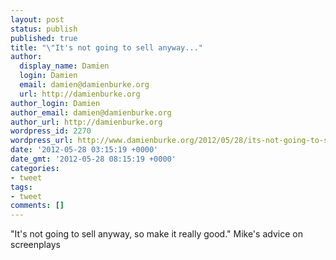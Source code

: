 ```yaml
---
layout: post
status: publish
published: true
title: "\"It's not going to sell anyway..."
author:
  display_name: Damien
  login: Damien
  email: damien@damienburke.org
  url: http://damienburke.org
author_login: Damien
author_email: damien@damienburke.org
author_url: http://damienburke.org
wordpress_id: 2270
wordpress_url: http://www.damienburke.org/2012/05/28/its-not-going-to-sell-anyway/
date: '2012-05-28 03:15:19 +0000'
date_gmt: '2012-05-28 08:15:19 +0000'
categories:
- tweet
tags:
- tweet
comments: []
---
```

<p>"It's not going to sell anyway, so make it really good." Mike's advice on screenplays</p>
